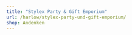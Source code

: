 ```yaml
---
title: "Stylex Party & Gift Emporium"
url: /harlow/stylex-party-und-gift-emporium/
shop: Andenken
---
```

